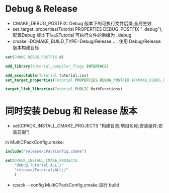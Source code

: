 # Debug & Release
- CMAKE_DEBUG_POSTFIX: Debug 版本下的可执行文件后缀,全局生效
- set_target_properties(Tutorial PROPERTIES DEBUG_POSTFIX "_debug"), 配置Debug 版本下生成Tutorial 可执行文件的后缀为 _debug
- cmake -DCMAKE_BUILD_TYPE=Debug/Release .. : 使用  Debug/Release 版本构建目标

~~~cmake
set(CMAKE_DEBUG_POSTFIX d)

add_library(tutorial_compiler_flags INTERFACE)

add_executable(Tutorial tutorial.cxx)
set_target_properties(Tutorial PROPERTIES DEBUG_POSTFIX ${CMAKE_DEBUG_POSTFIX})

target_link_libraries(Tutorial PUBLIC MathFunctions)
~~~

# 同时安装 Debug 和 Release 版本

- set(CPACK_INSTALL_CMAKE_PROJECTS
    "构建目录;项目名称;安装组件;安装前缀")

in MultiCPackConfig.cmake:
~~~cmake 
include("release/CPackConfig.cmake")

set(CPACK_INSTALL_CMAKE_PROJECTS
    "debug;Tutorial;ALL;/"
    "release;Tutorial;ALL;/"
    )
~~~
- cpack --config MultiCPackConfig.cmake 进行 build
